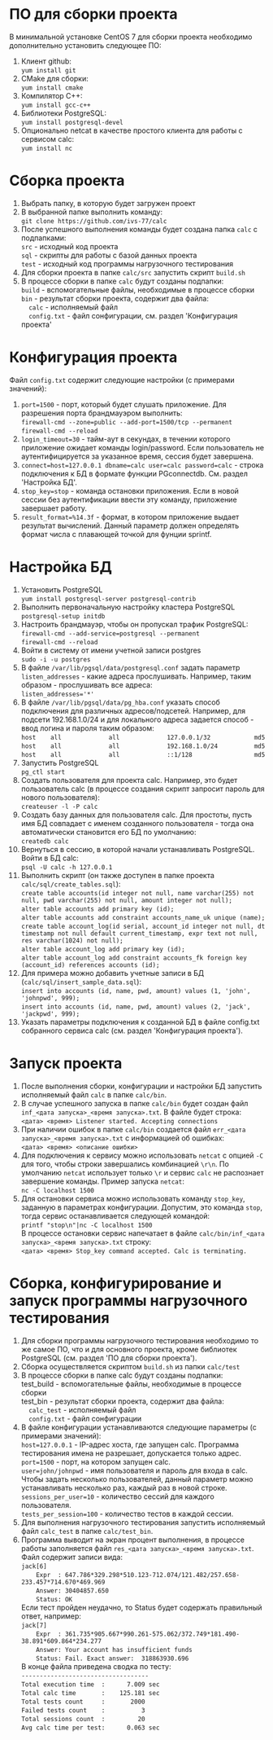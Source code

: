 # ПО для сборки проекта
В минимальной установке CentOS 7 для сборки проекта необходимо дополнительно установить следующее ПО:<br/>
1. Клиент github:<br/>
`yum install git`
1. CMake для сборки:<br/>
`yum install cmake`
1. Компилятор C++:<br/>
`yum install gcc-c++`
1. Библиотеки PostgreSQL:<br/> 
`yum install postgresql-devel`
1. Опционально netcat в качестве простого клиента для работы с сервисом calc:<br/> 
`yum install nc`
# Сборка проекта
1. Выбрать папку, в которую будет загружен проект
1. В выбранной папке выполнить команду:<br/> 
`git clone https://github.com/ivs-77/calc`
1. После успешного выполнения команды будет создана папка `calc` с подпапками:<br/>
`src` - исходный код проекта<br/>
`sql` - скрипты для работы с базой данных проекта<br/>
`test` - исходный код программы нагрузочного тестирования
1. Для сборки проекта в папке `calc/src` запустить скрипт `build.sh`
1. В процессе сборки в папке `calc` будут созданы подпапки:<br/>
`build` - вспомогательные файлы, необходимые в процессе сборки<br/>
`bin` - результат сборки проекта, содержит два файла:<br/> 
`  calc` - исполняемый файл<br/>
`  config.txt` - файл сонфигурации, см. раздел 'Конфигурация проекта'
# Конфигурация проекта
Файл `config.txt` содержит следующие настройки (с примерами значений):
1. `port=1500` - порт, который будет слушать приложение. Для разрешения порта брандмауэром выполнить:<br/>
`firewall-cmd --zone=public --add-port=1500/tcp --permanent`<br/>
`firewall-cmd --reload`
1. `login_timeout=30` - тайм-аут в секундах, в течении которого приложение ожидает команды login/password. Если пользователь не аутентифицируется за указанное время, сессия будет завершена.
1. `connect=host=127.0.0.1 dbname=calc user=calc password=calc` - строка подключения к БД в формате функции PGconnectdb. См. раздел 'Настройка БД'.
1. `stop_key=stop` - команда остановки приложения. Если в новой сессии без аутентификации ввести эту команду, приложение завершает работу.
1. `result_format=%14.3f` - формат, в котором приложение выдает результат вычислений. Данный параметр должен определять формат числа с плавающей точкой для фунции sprintf.
# Настройка БД
1. Установить PostgreSQL<br/>
`yum install postgresql-server postgresql-contrib`
1. Выполнить первоначальную настройку кластера PostgreSQL<br/>
`postgresql-setup initdb`
1. Настроить брандмауэр, чтобы он пропускал трафик PostgreSQL:<br/>
`firewall-cmd --add-service=postgresql --permanent`<br/>
`firewall-cmd --reload`<br/>
1. Войти в систему от имени учетной записи postgres<br/>
`sudo -i -u postgres`
1. В файле `/var/lib/pgsql/data/postgresql.conf` задать параметр `listen_addresses` - какие адреса прослушивать. Например, таким образом - прослушивать все адреса:<br/>
`listen_addresses='*'`
1. В файле `/var/lib/pgsql/data/pg_hba.conf` указать способ подключения для различных адресов/подсетей. Например, для подсети 192.168.1.0/24 и для локального адреса задается способ - ввод логина и пароля таким образом:<br/>
`host    all             all             127.0.0.1/32            md5`<br/>
`host    all             all             192.168.1.0/24          md5`<br/>
`host    all             all             ::1/128                 md5`
1. Запустить PostgreSQL<br/>
`pg_ctl start`
1. Создать пользователя для проекта calc. Например, это будет пользователь calc (в процессе создания скрипт запросит пароль для нового пользователя):<br/>
`createuser -l -P calc`
1. Создать базу данных для пользователя calc. Для простоты, пусть имя БД совпадает с именем созданного пользователя - тогда она автоматически становится его БД по умолчанию:<br/>
`createdb calc`
1. Вернуться в сессию, в которой начали устанавливать PostgreSQL. Войти в БД calc:<br/>
`psql -U calc -h 127.0.0.1`
1. Выполнить скрипт (он также доступен в папке проекта `calc/sql/create_tables.sql`):<br/>
`create table accounts(id integer not null, name varchar(255) not null, pwd varchar(255) not null, amount integer not null);`<br/>
`alter table accounts add primary key (id);`<br/>
`alter table accounts add constraint accounts_name_uk unique (name);`<br/>
`create table account_log(id serial, account_id integer not null, dt timestamp not null default current_timestamp, expr text not null, res varchar(1024) not null);`<br/>
`alter table account_log add primary key (id);`<br/>
`alter table account_log add constraint accounts_fk foreign key (account_id) references accounts (id);`<br/>
1. Для примера можно добавить учетные записи в БД (`calc/sql/insert_sample_data.sql`):<br/>
`insert into accounts (id, name, pwd, amount) values (1, 'john', 'johnpwd', 999);`<br/>
`insert into accounts (id, name, pwd, amount) values (2, 'jack', 'jackpwd', 999);`
1. Указать параметры подключения к созданной БД в файле config.txt собранного сервиса calc (см. раздел 'Конфигурация проекта').
# Запуск проекта
1. После выполнения сборки, конфигурации и настройки БД запустить исполняемый файл `calc` в папке `calc/bin`.
1. В случае успешного запуска в папке `calc/bin` будет создан файл `inf_<дата запуска>_<время запуска>.txt`. В файле будет строка:<br/>
`<дата> <время> Listener started. Accepting connections`
1. При наличии ошибок в папке `calc/bin` создается файл `err_<дата запуска>_<время запуска>.txt` с информацией об ошибках:<br/>
`<дата> <время> <описание ошибки>`
1. Для подключения к сервису можно использовать `netcat` с опцией `-C` для того, чтобы строки завершались комбинацией `\r\n`. По умолчанию `netcat` использует только `\r` и сервис `calc` не распознает завершение команды. Пример запуска `netcat`:<br/>
`nc -C localhost 1500`
1. Для остановки сервиса можно использовать команду `stop_key`, заданную в параметрах конфигурации. Допустим, это команда `stop`, тогда сервис останавливается следующей командой:<br/>
`printf "stop\n"|nc -C localhost 1500`<br/>
В процессе остановки сервис напечатает в файле `calc/bin/inf_<дата запуска>_<время запуска>.txt` строку:<br/>
`<дата> <время> Stop_key command accepted. Calc is terminating.`
# Сборка, конфигурирование и запуск программы нагрузочного тестирования
1. Для сборки программы нагрузочного тестирования необходимо то же самое ПО, что и для основного проекта, кроме библиотек PostgreSQL (см. раздел 'ПО для сборки проекта').
1. Сборка осуществляется скриптом `build.sh` из папки `calc/test`
1. В процессе сборки в папке calc будут созданы подпапки:<br/>
test_build - вспомогательные файлы, необходимые в процессе сборки<br/>
test_bin - результат сборки проекта, содержит два файла:<br/> 
`  calc_test` - исполняемый файл<br/>
`  config.txt` - файл сонфигурации
1. В файле конфигурации устанавливаются следующие параметры (с примерами значений):<br/>
`host=127.0.0.1` - IP-адрес хоста, где запущен calc. Программа тестирования имена не разрешает, допускается только адрес.<br/>
`port=1500` - порт, на котором запущен calc.<br/>
`user=john/johnpwd` - имя пользователя и пароль для входа в calc. Чтобы задать несколько пользователей, данный параметр можно устанавливать несколько раз, каждый раз в новой строке.<br/>
`sessions_per_user=10` - количество сессий для каждого пользователя.<br/>
`tests_per_session=100` - количество тестов в каждой сессии.
1. Для выполнения нагрузочного тестирования запустить исполняемый файл `calc_test` в папке `calc/test_bin`.
1. Программа выводит на экран процент выполнения, в процессе работы заполняется файл `res_<дата запуска>_<время запуска>.txt`. Файл содержит записи вида:<br/>
`jack[6]`<br/>
`    Expr  : 647.786*329.298*510.123-712.074/121.482/257.658-233.457*714.670*469.969`<br/>
`    Answer: 30404857.650`<br/>
`    Status: OK`<br/>
Если тест пройден неудачно, то Status будет содержать правильный ответ, например:<br/>
`jack[7]`<br/>
`    Expr  : 361.735*905.667*990.261-575.062/372.749*181.490- 38.891*609.864*234.277`<br/>
`    Answer: Your account has insufficient funds`<br/>
`    Status: Fail. Exact answer:  318863930.696`<br/>
В конце файла приведена сводка по тесту:<br/>
`-----------------------------------`<br/>
`Total execution time  :      7.009 sec`<br/>
`Total calc time       :    125.181 sec`<br/>
`Total tests count     :       2000`<br/>
`Failed tests count    :          3`<br/>
`Total sessions count  :         20`<br/>
`Avg calc time per test:      0.063 sec`
